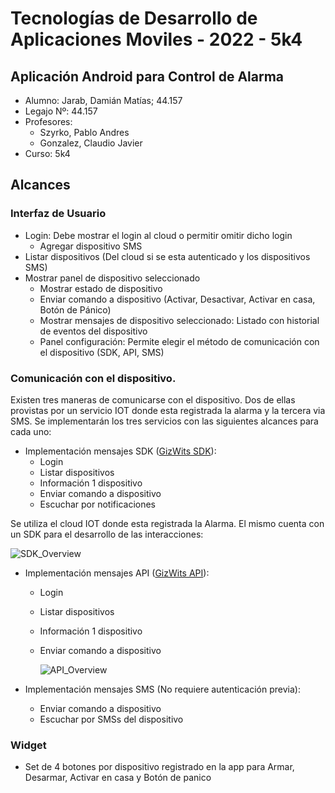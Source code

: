 # Tecnologías de Desarrollo de Aplicaciones Moviles - 2022 - 5k4
## Aplicación Android para Control de Alarma
* Alumno:  Jarab, Damián Matías;  44.157  
* Legajo Nº: 44.157
* Profesores:  
	- Szyrko, Pablo Andres  
	- Gonzalez, Claudio Javier
* Curso: 5k4  
## Alcances
### Interfaz de Usuario
   
   * Login: Debe mostrar el login al cloud o permitir omitir dicho login
      - Agregar dispositivo SMS
   * Listar dispositivos (Del cloud si se esta autenticado y los dispositivos SMS)
   * Mostrar panel de dispositivo seleccionado
        - Mostrar estado de dispositivo
        - Enviar comando a dispositivo (Activar, Desactivar, Activar en casa, Botón de Pánico)
        - Mostrar mensajes de dispositivo seleccionado: Listado con historial de eventos del dispositivo
        - Panel configuración: Permite elegir el método de comunicación con el dispositivo (SDK, API, SMS)
  ### Comunicación con el dispositivo. 
  Existen tres maneras de comunicarse con el dispositivo. Dos de ellas provistas por un servicio IOT donde esta registrada la alarma y la tercera via SMS.
  Se implementarán los tres servicios con las siguientes alcances para cada uno:
  * Implementación mensajes SDK ([GizWits SDK](http://docs.gizwits.com/en-us/AppDev/AppDevGetStarted.html)):
    - Login
    - Listar dispositivos
    - Información 1 dispositivo
    - Enviar comando a dispositivo
    - Escuchar por notificaciones
   
   Se utiliza el cloud IOT donde esta registrada la Alarma. El mismo cuenta con un SDK para el desarrollo de las interacciones:
    
   ![SDK_Overview](http://docs.gizwits.com/assets/en-us/AppDev/AppDevGetStarted/1.png)
    
    
  * Implementación mensajes API ([GizWits API](http://docs.gizwits.com/en-us/UserManual/UseOpenAPI.html)):
    - Login
    - Listar dispositivos
    - Información 1 dispositivo
    - Enviar comando a dispositivo
    
      ![API_Overview](http://docs.gizwits.com/assets/en-us/UserManual/OpenAPI/101.png)
      
  * Implementación mensajes SMS (No requiere autenticación previa):
    - Enviar comando a dispositivo
    - Escuchar por SMSs del dispositivo
### Widget
  * Set de 4 botones por dispositivo registrado en la app para Armar, Desarmar, Activar en casa y Botón de panico 


